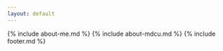 ```yaml
---
layout: default
---
```


{% include about-me.md %}
{% include about-mdcu.md %}
{% include footer.md %}
